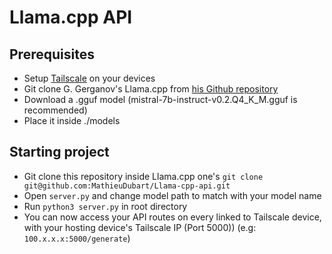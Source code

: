 # Llama.cpp API

## Prerequisites

- Setup [Tailscale](https://tailscale.com/) on your devices
- Git clone G. Gerganov's Llama.cpp from [his Github repository](https://github.com/ggerganov/llama.cpp)
- Download a .gguf model (mistral-7b-instruct-v0.2.Q4_K_M.gguf is recommended)
- Place it inside ./models

## Starting project

- Git clone this repository inside Llama.cpp one's `git clone git@github.com:MathieuDubart/Llama-cpp-api.git`
- Open `server.py` and change model path to match with your model name
- Run `python3 server.py` in root directory
- You can now access your API routes on every linked to Tailscale device, with your hosting device's Tailscale IP (Port 5000)) (e.g: `100.x.x.x:5000/generate`)
